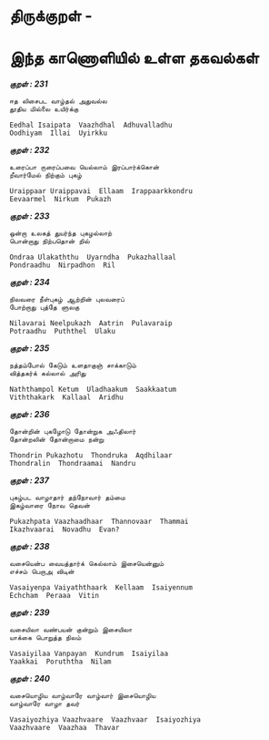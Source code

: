 # திருக்குறள் - <ADHIGARAM> 


# இந்த காணொளியில் உள்ள தகவல்கள் 


***குறள் : 231***

```
ஈத லிசைபட வாழ்தல் அதுவல்ல
தூதிய மில்லை உயிர்க்கு		

Eedhal Isaipata  Vaazhdhal  Adhuvalladhu
Oodhiyam  Illai  Uyirkku 		
```

***குறள் : 232***

```
உரைப்பா ருரைப்பவை யெல்லாம் இரப்பார்க்கொன்
றீவார்மேல் நிற்கும் புகழ்		

Uraippaar Uraippavai  Ellaam  Irappaarkkondru
Eevaarmel  Nirkum  Pukazh 		
```

***குறள் : 233***

```
ஒன்றா உலகத் துயர்ந்த புகழல்லாற்
பொன்றாது நிற்பதொன் றில்		

Ondraa Ulakaththu  Uyarndha  Pukazhallaal
Pondraadhu  Nirpadhon  Ril 		
```

***குறள் : 234***

```
நிலவரை நீள்புகழ் ஆற்றின் புலவரைப்
போற்றாது புத்தே ளுலகு		

Nilavarai Neelpukazh  Aatrin  Pulavaraip
Potraadhu  Puththel  Ulaku 		
```

***குறள் : 235***

```
நத்தம்போல் கேடும் உளதாகுஞ் சாக்காடும்
வித்தகர்க் கல்லால் அரிது		

Naththampol Ketum  Uladhaakum  Saakkaatum
Viththakark  Kallaal  Aridhu 		
```

***குறள் : 236***

```
தோன்றின் புகழோடு தோன்றுக அஃதிலார்
தோன்றலின் தோன்றாமை நன்று		

Thondrin Pukazhotu  Thondruka  Aqdhilaar
Thondralin  Thondraamai  Nandru 		
```

***குறள் : 237***

```
புகழ்பட வாழாதார் தந்நோவார் தம்மை
இகழ்வாரை நோவ தெவன்		

Pukazhpata Vaazhaadhaar  Thannovaar  Thammai
Ikazhvaarai  Novadhu  Evan? 		
```

***குறள் : 238***

```
வசையென்ப வையத்தார்க் கெல்லாம் இசையென்னும்
எச்சம் பெறாஅ விடின்		

Vasaiyenpa Vaiyaththaark  Kellaam  Isaiyennum
Echcham  Peraaa  Vitin 		
```

***குறள் : 239***

```
வசையிலா வண்பயன் குன்றும் இசையிலா
யாக்கை பொறுத்த நிலம்		

Vasaiyilaa Vanpayan  Kundrum  Isaiyilaa
Yaakkai  Poruththa  Nilam 		
```

***குறள் : 240***

```
வசையொழிய வாழ்வாரே வாழ்வார் இசையொழிய
வாழ்வாரே வாழா தவர்		

Vasaiyozhiya Vaazhvaare  Vaazhvaar  Isaiyozhiya
Vaazhvaare  Vaazhaa  Thavar 		
```


